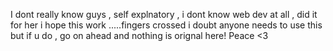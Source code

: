 I dont really know guys , self explnatory , i dont know web dev at all , did it for her 
i hope this work .....fingers crossed
i doubt anyone needs to use this but if u do , go on ahead
and nothing is orignal here! 
Peace <3
